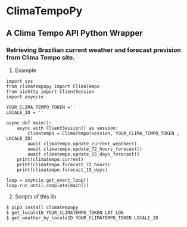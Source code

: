 # ClimaTempoPy
## A Clima Tempo API Python Wrapper
### Retrieving Brazilian current weather and forecast prevision from Clima Tempo site.

1. Example
```
import sys
from climatempopy import ClimaTempo
from aiohttp import ClientSession
import asyncio

YOUR_CLIMA_TEMPO_TOKEN =''
LOCALE_ID = ''

async def main():
    async with ClientSession() as session:
        climatempo = ClimaTempo(session, YOUR_CLIMA_TEMPO_TOKEN , LOCALE_ID)
        await climatempo.update_current_weather()
        await climatempo.update_72_hours_forecast()
        await climatempo.update_15_days_forecast()
    print(climatempo.current)
    print(climatempo.forecast_72_hours)
    print(climatempo.forecast_15_days)

loop = asyncio.get_event_loop()
loop.run_until_complete(main())
```

2. Scripts of this lib
```
$ pip3 install climatempopy
$ get_localeID YOUR_CLIMATEMPO_TOKEN LAT LON
$ get_weather_by_localeID YOUR_CLIMATEMPO_TOKEN LOCALE_ID

```